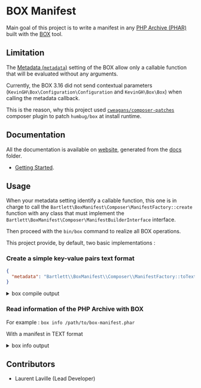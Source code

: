 <!-- markdownlint-disable MD013 MD033 -->
# BOX Manifest

Main goal of this project is to write a manifest in any [PHP Archive (PHAR)](https://www.php.net/phar)
built with the [BOX](https://github.com/box-project/box) tool.

## Limitation

The [Metadata (`metadata`)](https://github.com/box-project/box/blob/master/doc/configuration.md#metadata-metadata) setting
of the BOX allow only a callable function that will be evaluated without any arguments.

Currently, the BOX 3.16 did not send contextual parameters (`KevinGH\Box\Configuration\Configuration` and `KevinGH\Box\Box`)
when calling the metadata callback.

This is the reason, why this project used [`cweagans/composer-patches`](https://github.com/cweagans/composer-patches)
composer plugin to patch `humbug/box` at install runtime.

## Documentation

All the documentation is available on [website](https://llaville.github.io/box-manifest/1.x),
generated from the [docs](https://github.com/llaville/box-manifest/tree/master/docs) folder.

* [Getting Started](docs/getting-started.md).

## Usage

When your metadata setting identify a callable function, this one is in charge
to call the `Bartlett\BoxManifest\Composer\ManifestFactory::create` function with any class that must implement
the `Bartlett\BoxManifest\Composer\ManifestBuilderInterface` interface.

Then proceed with the `bin/box` command to realize all BOX operations.

This project provide, by default, two basic implementations :

### Create a simple key-value pairs text format

```json
{
  "metadata": "Bartlett\\BoxManifest\\Composer\\ManifestFactory::toText"
}
```

<details>
<summary>box compile output</summary>

```text
Box version 3.16.0@adb282a

 // Loading the configuration file "/shared/backups/bartlett/box-manifest/box.json.dist".

🔨  Building the PHAR "/shared/backups/bartlett/box-manifest/box-manifest.phar"

? No compactor to register
? Adding main file: /shared/backups/bartlett/box-manifest/bin/box
? Adding requirements checker
? Adding binary files
    > No file found
? Auto-discover files? No
? Exclude dev files? Yes
? Adding files
    > 4346 file(s)
? Generating new stub
  - Using shebang line: #!/usr/bin/env php
  - Using banner:
    > Generated by Humbug Box 3.16.0@adb282a.
    >
    > @link https://github.com/humbug/box
? Setting metadata
  - Using composer.json : /shared/backups/bartlett/box-manifest/composer.json
  - Using composer.lock : /shared/backups/bartlett/box-manifest/composer.lock
  - bartlett/box-manifest: 1.x-dev@c47e100
amphp/amp: v2.6.2
amphp/byte-stream: v1.8.1
amphp/parallel: v1.4.1
amphp/parallel-functions: v1.1.0
amphp/parser: v1.0.0
amphp/process: v1.1.3
amphp/serialization: v1.0.0
amphp/sync: v1.4.2
composer/ca-bundle: 1.3.1
composer/composer: 2.2.7
composer/metadata-minifier: 1.0.0
composer/package-versions-deprecated: 1.11.99.5
composer/pcre: 1.0.1
composer/semver: 3.2.9
composer/spdx-licenses: 1.5.6
composer/xdebug-handler: 3.0.3
cweagans/composer-patches: 1.7.2
doctrine/instantiator: 1.4.0
fidry/console: 0.4.0
humbug/box: 3.16.0
humbug/php-scoper: 0.17.2
jetbrains/phpstorm-stubs: v2021.3
justinrainbow/json-schema: 5.2.11
laravel/serializable-closure: v1.1.1
myclabs/deep-copy: 1.10.2
nikic/iter: v2.2.0
nikic/php-parser: v4.13.2
paragonie/constant_time_encoding: v2.5.0
paragonie/pharaoh: v0.6.0
paragonie/random_compat: v9.99.100
paragonie/sodium_compat: v1.17.0
phar-io/manifest: 2.0.3
phar-io/version: 3.2.1
phpdocumentor/reflection-common: 2.2.0
phpdocumentor/reflection-docblock: 5.3.0
phpdocumentor/type-resolver: 1.6.0
phpspec/prophecy: v1.15.0
phpunit/php-code-coverage: 9.2.13
phpunit/php-file-iterator: 3.0.6
phpunit/php-invoker: 3.1.1
phpunit/php-text-template: 2.0.4
phpunit/php-timer: 5.0.3
phpunit/phpunit: 9.5.16
psr/container: 1.1.2
psr/event-dispatcher: 1.0.0
psr/log: 1.1.4
react/promise: v2.9.0
sebastian/cli-parser: 1.0.1
sebastian/code-unit: 1.0.8
sebastian/code-unit-reverse-lookup: 2.0.3
sebastian/comparator: 4.0.6
sebastian/complexity: 2.0.2
sebastian/diff: 4.0.4
sebastian/environment: 5.1.3
sebastian/exporter: 4.0.4
sebastian/global-state: 5.0.5
sebastian/lines-of-code: 1.0.3
sebastian/object-enumerator: 4.0.4
sebastian/object-reflector: 2.0.4
sebastian/recursion-context: 4.0.4
sebastian/resource-operations: 3.0.3
sebastian/type: 2.3.4
sebastian/version: 3.0.2
seld/jsonlint: 1.8.3
seld/phar-utils: 1.2.0
symfony/console: v5.4.5
symfony/deprecation-contracts: v2.5.0
symfony/event-dispatcher-contracts: v2.5.0
symfony/filesystem: v5.4.5
symfony/finder: v5.4.3
symfony/polyfill-ctype: v1.24.0
symfony/polyfill-intl-grapheme: v1.24.0
symfony/polyfill-intl-normalizer: v1.24.0
symfony/polyfill-mbstring: v1.24.0
symfony/polyfill-php80: v1.24.0
symfony/polyfill-php81: v1.24.0
symfony/process: v5.4.5
symfony/serializer: v5.4.5
symfony/service-contracts: v2.5.0
symfony/string: v5.4.3
symfony/var-dumper: v5.4.5
thecodingmachine/safe: v1.3.3
theseer/tokenizer: 1.2.1
ulrichsg/getopt-php: v3.4.0
webmozart/assert: 1.10.0
webmozart/path-util: 2.3.0
? Dumping the Composer autoloader
? Removing the Composer dump artefacts
? Compressing with the algorithm "GZ"
    > Warning: the extension "zlib" will now be required to execute the PHAR
? Setting file permissions to 0755
* Done.

No recommendation found.
No warning found.

 // PHAR: 4369 files (8.09MB)
 // You can inspect the generated PHAR with the "info" command.

 // Memory usage: 86.19MB (peak: 87.40MB), time: 6secs
```

</details>

### Read information of the PHP Archive with BOX

For example : `box info /path/to/box-manifest.phar`

With a manifest in TEXT format

<details>
<summary>box info output</summary>

```text
API Version: 1.1.0

Compression: GZ

Signature: SHA-1
Signature Hash: C7EAC341FA249E34DD220E3B55FDDD710BE87C27

Metadata:
'bartlett/box-manifest: dev-master
amphp/amp: v2.6.1
amphp/byte-stream: v1.8.1
amphp/parallel: v1.4.1
amphp/parallel-functions: v1.1.0
amphp/parser: v1.0.0
amphp/process: v1.1.3
amphp/serialization: v1.0.0
amphp/sync: v1.4.2
composer/package-versions-deprecated: 1.11.99.5
composer/pcre: 1.0.1
composer/semver: 3.2.9
composer/xdebug-handler: 3.0.1
cweagans/composer-patches: 1.7.2
fidry/console: 0.2.0
humbug/box: 3.16.0
humbug/php-scoper: 0.17.0
jetbrains/phpstorm-stubs: v2021.3
justinrainbow/json-schema: 5.2.11
laravel/serializable-closure: v1.1.1
nikic/iter: v2.2.0
nikic/php-parser: v4.13.2
paragonie/constant_time_encoding: v2.5.0
paragonie/pharaoh: v0.6.0
paragonie/random_compat: v9.99.100
paragonie/sodium_compat: v1.17.0
phpdocumentor/reflection-common: 2.2.0
phpdocumentor/reflection-docblock: 5.3.0
phpdocumentor/type-resolver: 1.6.0
psr/container: 1.1.2
psr/event-dispatcher: 1.0.0
psr/log: 1.1.4
seld/jsonlint: 1.8.3
symfony/console: v5.4.3
symfony/deprecation-contracts: v2.5.0
symfony/event-dispatcher-contracts: v2.5.0
symfony/filesystem: v5.4.3
symfony/finder: v5.4.3
symfony/polyfill-ctype: v1.24.0
symfony/polyfill-intl-grapheme: v1.24.0
symfony/polyfill-intl-normalizer: v1.24.0
symfony/polyfill-mbstring: v1.24.0
symfony/polyfill-php80: v1.24.0
symfony/polyfill-php81: v1.24.0
symfony/process: v5.4.3
symfony/serializer: v5.4.3
symfony/service-contracts: v2.5.0
symfony/string: v5.4.3
symfony/var-dumper: v5.4.3
thecodingmachine/safe: v1.3.3
ulrichsg/getopt-php: v3.4.0
webmozart/assert: 1.10.0
webmozart/path-util: 2.3.0'

Contents: 3035 files (6.25MB)

 // Use the --list|-l option to list the content of the PHAR.
```

</details>

## Contributors

* Laurent Laville (Lead Developer)
